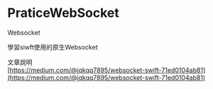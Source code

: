 # PraticeWebSocket
Websocket

學習siwft使用的原生Websocket  

文章說明   
[https://medium.com/@jqkqq7895/websocket-swift-71ed0104ab81](https://medium.com/@jqkqq7895/websocket-swift-71ed0104ab81)
